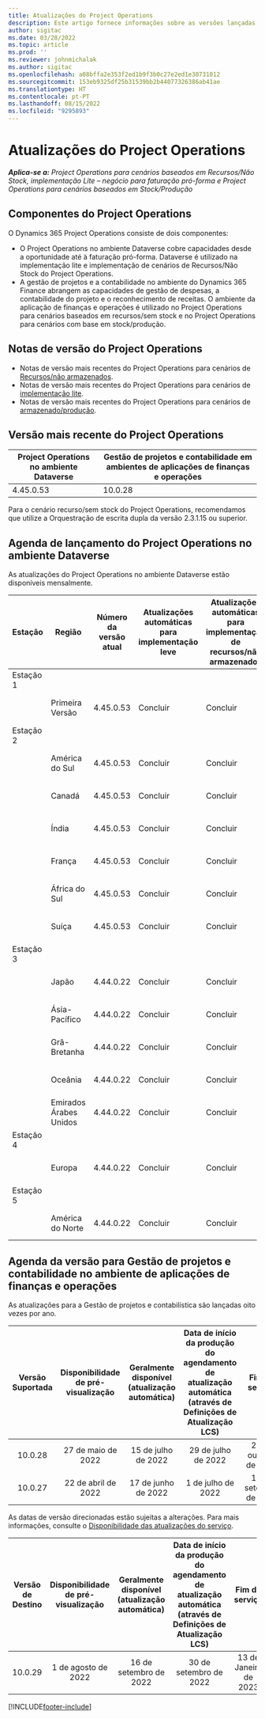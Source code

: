 ```yaml
---
title: Atualizações do Project Operations
description: Este artigo fornece informações sobre as versões lançadas do Dynamics 365 Project Operations.
author: sigitac
ms.date: 03/28/2022
ms.topic: article
ms.prod: ''
ms.reviewer: johnmichalak
ms.author: sigitac
ms.openlocfilehash: a08bffa2e353f2ed1b9f3b0c27e2ed1e30731012
ms.sourcegitcommit: 153eb9325df25b31539bb2b44077326386ab41ae
ms.translationtype: HT
ms.contentlocale: pt-PT
ms.lasthandoff: 08/15/2022
ms.locfileid: "9295893"
---
```

# <a name="project-operations-updates"></a>Atualizações do Project Operations

_**Aplica-se a:** Project Operations para cenários baseados em Recursos/Não Stock, implementação Lite – negócio para faturação pró-forma e Project Operations para cenários baseados em Stock/Produção_



## <a name="project-operations-components"></a>Componentes do Project Operations

O Dynamics 365 Project Operations consiste de dois componentes:

- O Project Operations no ambiente Dataverse cobre capacidades desde a oportunidade até à faturação pró-forma. Dataverse é utilizado na implementação lite e implementação de cenários de Recursos/Não Stock do Project Operations.
- A gestão de projetos e a contabilidade no ambiente do Dynamics 365 Finance abrangem as capacidades de gestão de despesas, a contabilidade do projeto e o reconhecimento de receitas. O ambiente da aplicação de finanças e operações é utilizado no Project Operations para cenários baseados em recursos/sem stock e no Project Operations para cenários com base em stock/produção.

## <a name="project-operations-release-notes"></a>Notas de versão do Project Operations
- Notas de versão mais recentes do Project Operations para cenários de [Recursos/não armazenados](whats-new-july-2022-resource-based.md).
- Notas de versão mais recentes do Project Operations para cenários de [implementação lite](../pro/whats-new/whats-new-july-2022-lite.md).
- Notas de versão mais recentes do Project Operations para cenários de [armazenado/produção](../prod-pma/whats-new/whats-new-jul-2022-stocked.md).

## <a name="project-operations-latest-version"></a>Versão mais recente do Project Operations

| Project Operations no ambiente Dataverse | Gestão de projetos e contabilidade em ambientes de aplicações de finanças e operações | 
| --- | --- |
| 4.45.0.53 | 10.0.28 |

Para o cenário recurso/sem stock do Project Operations, recomendamos que utilize a Orquestração de escrita dupla da versão 2.3.1.15 ou superior.

## <a name="release-schedule-for-project-operations-on-dataverse-environment"></a>Agenda de lançamento do Project Operations no ambiente Dataverse

As atualizações do Project Operations no ambiente Dataverse estão disponíveis mensalmente. 

| Estação | Região | Número da versão atual | Atualizações automáticas para implementação leve | Atualizações automáticas para implementação de recursos/não armazenados | Número da próxima versão | Próxima versão geralmente disponível |
|-----------|-----------------------|-----------------|--------------------|---------------------|---------------------|---------------------|
| Estação 1 |   &nbsp;              |    &nbsp;       | &nbsp;             |      &nbsp;         |      &nbsp;         |      &nbsp;         |
|   &nbsp;  | Primeira Versão         |  4.45.0.53      | Concluir           | Concluir            | TBD                 | 26 de agosto de 2022       |
| Estação 2 |   &nbsp;              |    &nbsp;       | &nbsp;             |      &nbsp;         |      &nbsp;         |      &nbsp;         |
|   &nbsp;  | América do Sul         |  4.45.0.53      | Concluir           | Concluir            | TBD                 | 02 de setembro de 2022       |
|   &nbsp;  | Canadá                |  4.45.0.53      | Concluir           | Concluir            | TBD                 | 02 de setembro de 2022       |
|   &nbsp;  | Índia                 |  4.45.0.53      | Concluir           | Concluir            | TBD                 | 02 de setembro de 2022       |
|   &nbsp;  | França                |  4.45.0.53      | Concluir           | Concluir            | TBD                 | 02 de setembro de 2022       |
|   &nbsp;  | África do Sul          |  4.45.0.53      | Concluir           | Concluir            | TBD                 | 02 de setembro de 2022       |
|   &nbsp;  | Suíça           |  4.45.0.53      | Concluir           | Concluir            | TBD                 | 02 de setembro de 2022       |
| Estação 3 |      &nbsp;           |     &nbsp;      |     &nbsp;         |      &nbsp;         |      &nbsp;         |      &nbsp;         |
|   &nbsp;  | Japão                 |  4.44.0.22      | Concluir      | Concluir       | 4.45.0.53                 | 19 de agosto de 2022       |
|   &nbsp;  | Ásia-Pacífico          |  4.44.0.22      | Concluir      | Concluir       | 4.45.0.53                 | 19 de agosto de 2022       |
|   &nbsp;  | Grã-Bretanha         |  4.44.0.22      | Concluir      | Concluir       | 4.45.0.53                 | 19 de agosto de 2022       |
|   &nbsp;  | Oceânia               |  4.44.0.22      | Concluir      | Concluir       | 4.45.0.53                 | 19 de agosto de 2022       |
|   &nbsp;  | Emirados Árabes Unidos  |  4.44.0.22      | Concluir      | Concluir       | 4.45.0.53                 | 19 de agosto de 2022       |
| Estação 4 |     &nbsp;            |     &nbsp;      |     &nbsp;         |      &nbsp;         |      &nbsp;         |      &nbsp;         |
|   &nbsp;  | Europa                |  4.44.0.22      | Concluir           | Concluir            | 4.45.0.53           | 26 de agosto de 2022       |
| Estação 5 |     &nbsp;            |     &nbsp;      |     &nbsp;         |      &nbsp;         |      &nbsp;         |      &nbsp;         |
|   &nbsp;  | América do Norte         |  4.44.0.22      | Concluir           | Concluir            | 4.45.0.53           | 02 de setembro de 2022       |

## <a name="release-schedule-for-project-management-and-accounting-in-the-finance-and-operations-apps-environment"></a>Agenda da versão para Gestão de projetos e contabilidade no ambiente de aplicações de finanças e operações

As atualizações para a Gestão de projetos e contabilística são lançadas oito vezes por ano.

|Versão Suportada| Disponibilidade de pré-visualização | Geralmente disponível (atualização automática) | Data de início da produção do agendamento de atualização automática (através de Definições de Atualização LCS) |   Fim do serviço   |
|:---------------:|:---------------------------:|:---------------------------------:|:--------------------------------------------------------------------:|:------------------:|
|     10.0.28     |      27 de maio de 2022           |        15 de julho de 2022              |                          29 de julho de 2022                               | 21 de outubro de 2022   |
|     10.0.27     |      22 de abril de 2022         |        17 de junho de 2022              |                          1 de julho de 2022                                | 16 de setembro de 2022 |

As datas de versão direcionadas estão sujeitas a alterações. Para mais informações, consulte o [Disponibilidade das atualizações do serviço](/dynamics365/fin-ops-core/fin-ops/get-started/public-preview-releases?toc=%2fdynamics365%2ffinance%2ftoc.json).

|Versão de Destino | Disponibilidade de pré-visualização | Geralmente disponível (atualização automática) | Data de início da produção do agendamento de atualização automática (através de Definições de Atualização LCS) |   Fim do serviço   |
|:---------------:|:---------------------------:|:---------------------------------:|:--------------------------------------------------------------------:|:------------------:|
|     10.0.29     |      1 de agosto de 2022         |       16 de setembro de 2022          |                        30 de setembro de 2022                            | 13 de Janeiro de 2023   |

[!INCLUDE[footer-include](../includes/footer-banner.md)]
